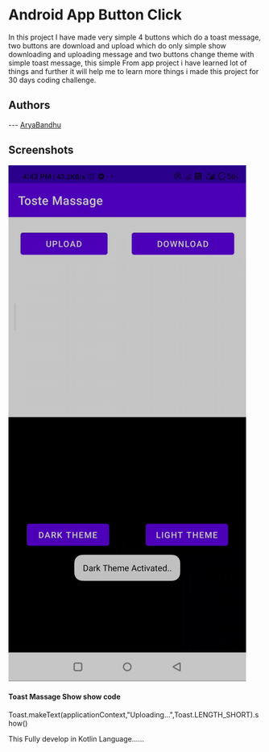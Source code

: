
# Android App Button Click

In this project I have made very simple 4 buttons which do a toast message, two buttons are download and upload which do only simple show downloading and uploading message and two buttons change theme with simple toast message, this simple From app project i have learned lot of things and further it will help me to learn more things i made this project for 30 days coding challenge.



## Authors

--- [AryaBandhu](https://github.com/AryaBandhu)


## Screenshots

![App Screenshot](https://raw.githubusercontent.com/AryaBandhu/android_app_button_click/master/1676201245593.jpg)


#### Toast Massage Show show code

Toast.makeText(applicationContext,"Uploading...",Toast.LENGTH_SHORT).show()

This Fully develop in Kotlin Language......



